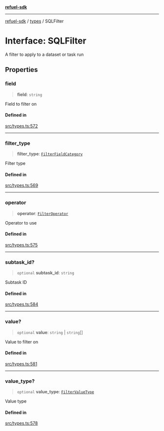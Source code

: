 [**refuel-sdk**](../../README.md)

***

[refuel-sdk](../../modules.md) / [types](../README.md) / SQLFilter

# Interface: SQLFilter

A filter to apply to a dataset or task run

## Properties

### field

> **field**: `string`

Field to filter on

#### Defined in

[src/types.ts:572](https://github.com/refuel-ai/refuel-sdk/blob/7a0f1a61ebc96b440ae457740bef10a1f55424fa/src/types.ts#L572)

***

### filter\_type

> **filter\_type**: [`FilterFieldCategory`](../enumerations/FilterFieldCategory.md)

Filter type

#### Defined in

[src/types.ts:569](https://github.com/refuel-ai/refuel-sdk/blob/7a0f1a61ebc96b440ae457740bef10a1f55424fa/src/types.ts#L569)

***

### operator

> **operator**: [`FilterOperator`](../enumerations/FilterOperator.md)

Operator to use

#### Defined in

[src/types.ts:575](https://github.com/refuel-ai/refuel-sdk/blob/7a0f1a61ebc96b440ae457740bef10a1f55424fa/src/types.ts#L575)

***

### subtask\_id?

> `optional` **subtask\_id**: `string`

Subtask ID

#### Defined in

[src/types.ts:584](https://github.com/refuel-ai/refuel-sdk/blob/7a0f1a61ebc96b440ae457740bef10a1f55424fa/src/types.ts#L584)

***

### value?

> `optional` **value**: `string` \| `string`[]

Value to filter on

#### Defined in

[src/types.ts:581](https://github.com/refuel-ai/refuel-sdk/blob/7a0f1a61ebc96b440ae457740bef10a1f55424fa/src/types.ts#L581)

***

### value\_type?

> `optional` **value\_type**: [`FilterValueType`](../type-aliases/FilterValueType.md)

Value type

#### Defined in

[src/types.ts:578](https://github.com/refuel-ai/refuel-sdk/blob/7a0f1a61ebc96b440ae457740bef10a1f55424fa/src/types.ts#L578)
